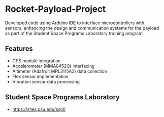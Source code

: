 # Rocket-Payload-Project
Developed code using Arduino IDE to interface microcontrollers with sensors, enhancing the design and communication systems for the payload as part of the Student Space Programs Laboratory training program

## Features
- GPS module integration
- Accelerometer (MMA8452Q) interfacing
- Altimeter (Adafruit MPL3115A2) data collection
- Flex sensor implementation
- Vibration sensor data processing
  
## Student Space Programs Laboratory
- https://sites.psu.edu/sspl/


